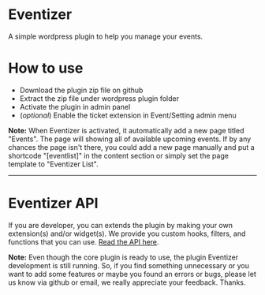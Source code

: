 Eventizer
========
A simple wordpress plugin to help you manage your events.
 

How to use
==========
* Download the plugin zip file on github
* Extract the zip file under wordpress plugin folder
* Activate the plugin in admin panel
* (_optional_) Enable the ticket extension in Event/Setting admin menu

**Note:** When Eventizer is activated, it automatically add a new page titled "Events". The page will showing all of available upcoming events. If by any chances the page isn't there, you could add a new page manually and put a shortcode "[eventlist]" in the content section or simply set the page template to "Eventizer List".

---------------------------------------------------------------------------------------------------


Eventizer API
===============
If you are developer, you can extends the plugin by making your own extension(s) and/or widget(s). We provide you custom hooks, filters, and functions that you can use. [Read the API here](http://coldevco.github.io/Eventizer).

**Note:** Even though the core plugin is ready to use, the plugin Eventizer development is still running. So, if you find something unnecessary or you want to add some features or maybe you found an errors or bugs, please let us know via github or email, we really appreciate your feedback. Thanks.
